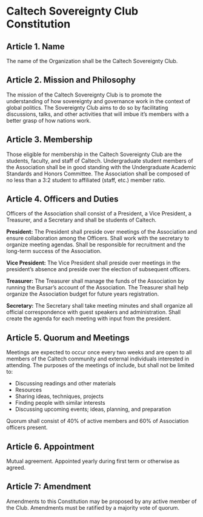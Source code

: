 # Caltech Sovereignty Club Constitution

## Article 1. Name
The name of the Organization shall be the Caltech Sovereignty Club. 

## Article 2. Mission and Philosophy
The mission of the Caltech Sovereignty Club is to promote the understanding of how sovereignty and governance work in the context of global politics. The Sovereignty Club aims to do so by facilitating discussions, talks, and other activities that will imbue it’s members with a better grasp of how nations work.

## Article 3. Membership
Those eligible for membership in the Caltech Sovereignty Club are the students, faculty, and staff of Caltech. Undergraduate student members of the Association shall be in good standing with the Undergraduate Academic Standards and Honors Committee. The Association shall be composed of no less than a 3:2 student to affiliated (staff, etc.)  member ratio.

## Article 4. Officers and Duties
Officers of the Association shall consist of a President, a Vice President, a Treasurer, and a Secretary and shall be students of Caltech.

**President:** The President shall preside over meetings of the Association and ensure collaboration among the Officers. Shall work with the secretary to organize meeting agendas. Shall be responsible for recruitment and the long-term success of the Association.

**Vice President:** The Vice President shall preside over meetings in the president’s absence and preside over the election of subsequent officers.

**Treasurer:** The Treasurer shall manage the funds of the Association by running the Bursar’s account of the Association. The Treasurer shall help organize the Association budget for future years registration.

**Secretary:** The Secretary shall take meeting minutes and shall organize all official correspondence with guest speakers and administration. Shall create the agenda for each meeting with input from the president.

## Article 5. Quorum and Meetings 
Meetings are expected to occur once every two weeks and are open to all members of the Caltech community and external individuals interested in attending. The purposes of the meetings of include, but shall not be limited to:
- Discussing readings and other materials
- Resources 
- Sharing ideas, techniques, projects
- Finding people with similar interests
- Discussing upcoming events; ideas, planning, and preparation

Quorum shall consist of 40% of active members and 60% of Association officers present. 

## Article 6. Appointment
Mutual agreement. Appointed yearly during first term or otherwise as agreed.

## Article 7: Amendment
Amendments to this Constitution may be proposed by any active member of the Club. Amendments must be ratified by a majority vote of quorum.


